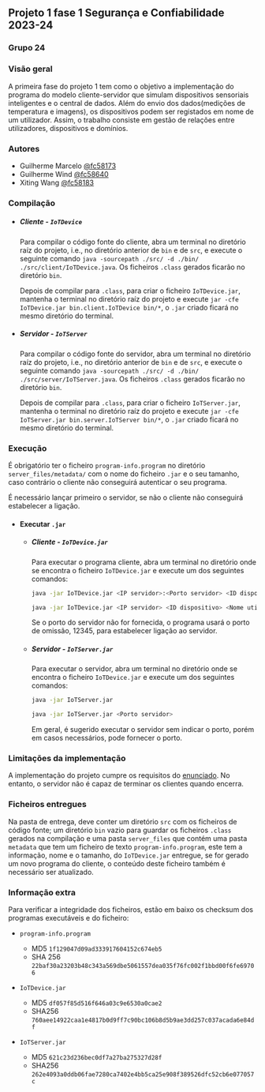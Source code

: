 ## Projeto 1 fase 1 Segurança e Confiabilidade 2023-24

### Grupo 24

### Visão geral
A primeira fase do projeto 1 tem como o objetivo a implementação do programa do modelo cliente-servidor que simulam dispositivos sensoriais inteligentes e o central de dados. Além do envio dos dados(medições de temperatura e imagens), os dispositivos podem ser registados em nome de um utilizador. Assim, o trabalho consiste em gestão de relações entre utilizadores, dispositivos e domínios.

### Autores
- Guilherme Marcelo [@fc58173](fc58173@alunos.fc.ul.pt)
- Guilherme Wind [@fc58640](fc58640@alunos.fc.ul.pt)
- Xiting Wang [@fc58183](fc58183@alunos.fc.ul.pt)

### Compilação
- ##### Cliente - `IoTDevice`
    Para compilar o código fonte do cliente, abra um terminal no diretório raíz do projeto, i.e., no diretório anterior de `bin` e de `src`, e execute o seguinte comando `java -sourcepath ./src/ -d ./bin/ ./src/client/IoTDevice.java`. Os ficheiros `.class` gerados ficarão no diretório `bin`.

    Depois de compilar para `.class`, para criar o ficheiro `IoTDevice.jar`, mantenha o terminal no diretório raíz do projeto e execute `jar -cfe IoTDevice.jar bin.client.IoTDevice bin/*`, o `.jar` criado ficará no mesmo diretório do terminal.

- ##### Servidor - `IoTServer`
    Para compilar o código fonte do servidor, abra um terminal no diretório raíz do projeto, i.e., no diretório anterior de `bin` e de `src`, e execute o seguinte comando `java -sourcepath ./src/ -d ./bin/ ./src/server/IoTServer.java`. Os ficheiros `.class` gerados ficarão no diretório `bin`.

    Depois de compilar para `.class`, para criar o ficheiro `IoTServer.jar`, mantenha o terminal no diretório raíz do projeto e execute `jar -cfe IoTServer.jar bin.server.IoTServer bin/*`, o `.jar` criado ficará no mesmo diretório do terminal.

### Execução
É obrigatório ter o ficheiro `program-info.program` no diretório `server_files/metadata/` com o nome do ficheiro `.jar` e o seu tamanho, caso contrário o cliente não conseguirá autenticar o seu programa.

É necessário lançar primeiro o servidor, se não o cliente não conseguirá estabelecer a ligação.
- #### Executar `.jar`

  - ##### Cliente - `IoTDevice.jar`

    Para executar o programa cliente, abra um terminal no diretório onde se encontra o ficheiro `IoTDevice.jar` e execute um dos seguintes comandos:
    ```bash
    java -jar IoTDevice.jar <IP servidor>:<Porto servidor> <ID dispositivo> <Nome utilizador>
    ```
    ```bash
    java -jar IoTDevice.jar <IP servidor> <ID dispositivo> <Nome utilizador>
    ```
    Se o porto do servidor não for fornecida, o programa usará o porto de omissão, 12345, para estabelecer ligação ao servidor.

  - ##### Servidor - `IoTServer.jar`
    Para executar o servidor, abra um terminal no diretório onde se encontra o ficheiro `IoTDevice.jar` e execute um dos seguintes comandos:
    ```bash
    java -jar IoTServer.jar 
    ```
    ```bash
    java -jar IoTServer.jar <Porto servidor>
    ```

    Em geral, é sugerido executar o servidor sem indicar o porto, porém em casos necessários, pode fornecer o porto.

### Limitações da implementação
A implementação do projeto cumpre os requisitos do [enunciado](https://moodle.ciencias.ulisboa.pt/mod/resource/view.php?id=223109). No entanto, o servidor não é capaz de terminar os clientes quando encerra.

### Ficheiros entregues
Na pasta de entrega, deve conter um diretório `src` com os ficheiros de código fonte; um diretório `bin` vazio para guardar os ficheiros `.class` gerados na compilação e uma pasta `server_files` que contém uma pasta `metadata` que tem um ficheiro de texto `program-info.program`, este tem a informação, nome e o tamanho, do `IoTDevice.jar` entregue, se for gerado um novo programa do cliente, o conteúdo deste ficheiro também é necessário ser atualizado.

### Informação extra
Para verificar a integridade dos ficheiros, estão em baixo os checksum dos programas executáveis e do ficheiro:
- `program-info.program`
  - MD5 ```1f129047d09ad333917604152c674eb5```
  - SHA 256 ```22baf30a23203b48c343a569dbe5061557dea035f76fc002f1bbd00f6fe69706```

- `IoTDevice.jar`
  - MD5 ```df057f85d516f646a03c9e6530a0cae2```
  - SHA256 ```760aee14922caa1e4817b0d9ff7c90bc106b8d5b9ae3dd257c037acada6e84df```

- `IoTServer.jar`
  - MD5 ```621c23d236bec0df7a27ba275327d28f```
  - SHA256 ```262e4093a0ddb06fae7280ca7402e4bb5ca25e908f389526dfc52cb6e077057c```